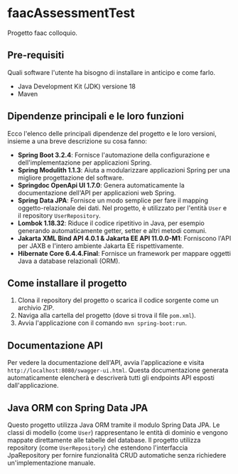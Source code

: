 # faacAssessmentTest

Progetto faac colloquio.

## Pre-requisiti

Quali software l'utente ha bisogno di installare in anticipo e come farlo.

- Java Development Kit (JDK) versione 18
- Maven

## Dipendenze principali e le loro funzioni

Ecco l'elenco delle principali dipendenze del progetto e le loro versioni, insieme a una breve descrizione su cosa fanno:

- **Spring Boot 3.2.4**: Fornisce l'automazione della configurazione e dell'implementazione per applicazioni Spring.
- **Spring Modulith 1.1.3**: Aiuta a modularizzare applicazioni Spring per una migliore progettazione del software.
- **Springdoc OpenApi UI 1.7.0**: Genera automaticamente la documentazione dell'API per applicazioni web Spring.
- **Spring Data JPA**: Fornisce un modo semplice per fare il mapping oggetto-relazionale dei dati. Nel progetto, è utilizzato per l'entità `User` e il repository `UserRepository`.
- **Lombok 1.18.32**: Riduce il codice ripetitivo in Java, per esempio generando automaticamente getter, setter e altri metodi comuni.
- **Jakarta XML Bind API 4.0.1 & Jakarta EE API 11.0.0-M1**: Forniscono l'API per JAXB e l'intero ambiente Jakarta EE rispettivamente.
- **Hibernate Core 6.4.4.Final**: Fornisce un framework per mappare oggetti Java a database relazionali (ORM).

## Come installare il progetto

1. Clona il repository del progetto o scarica il codice sorgente come un archivio ZIP.
2. Naviga alla cartella del progetto (dove si trova il file `pom.xml`).
3. Avvia l'applicazione con il comando `mvn spring-boot:run`.

## Documentazione API

Per vedere la documentazione dell'API, avvia l'applicazione e visita `http://localhost:8080/swagger-ui.html`. Questa documentazione generata automaticamente elencherà e descriverà tutti gli endpoints API esposti dall'applicazione.

## Java ORM con Spring Data JPA

Questo progetto utilizza Java ORM tramite il modulo Spring Data JPA. Le classi di modello (come `User`) rappresentano le entità di dominio e vengono mappate direttamente alle tabelle del database. Il progetto utilizza repository (come `UserRepository`) che estendono l'interfaccia JpaRepository per fornire funzionalità CRUD automatiche senza richiedere un'implementazione manuale.